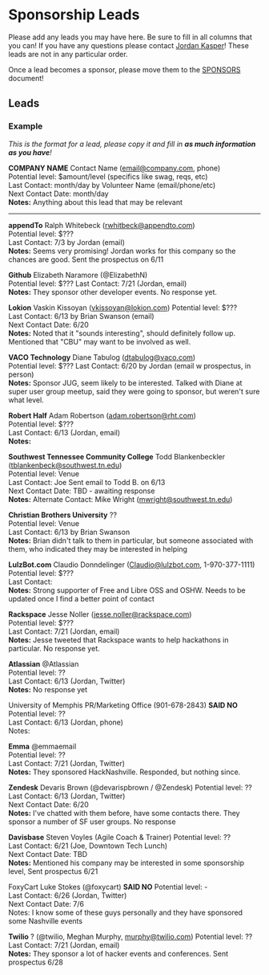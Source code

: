Sponsorship Leads
====

Please add any leads you may have here. Be sure to fill in all columns that you can! If you have any questions please contact [Jordan Kasper](http://twitter.com/jakerella)! These leads are not in any particular order.

Once a lead becomes a sponsor, please move them to the [SPONSORS](https://github.com/HackMemphis/HM-Planning/blob/master/sponsorships/sponsors.md) document!

## Leads

### Example

_This is the format for a lead, please copy it and fill in __as much information as you have__!_
    
__COMPANY NAME__ Contact Name (email@company.com, phone)  
Potential level: $amount/level (specifics like swag, reqs, etc)  
Last Contact: month/day by Volunteer Name (email/phone/etc)  
Next Contact Date: month/day  
__Notes:__ Anything about this lead that may be relevant

---

__appendTo__ Ralph Whitebeck (rwhitbeck@appendto.com)  
Potential level: $???  
Last Contact: 7/3 by Jordan (email)  
__Notes:__ Seems very promising! Jordan works for this company so the chances are good. Sent the prospectus on 6/11


__Github__ Elizabeth Naramore (@ElizabethN)  
Potential level: $???
Last Contact: 7/21 (Jordan, email)  
__Notes:__ They sponsor other developer events. No response yet.


__Lokion__ Vaskin Kissoyan (vkissoyan@lokion.com)
Potential level: $???  
Last Contact: 6/13 by Brian Swanson (email)  
Next Contact Date:  6/20  
__Notes:__  Noted that it "sounds interesting", should definitely follow up. Mentioned that "CBU" may want to be involved as well.


__VACO Technology__ Diane Tabulog (dtabulog@vaco.com)    
Potential level: $???
Last Contact: 6/20 by Jordan (email w prospectus, in person)  
__Notes:__ Sponsor JUG, seem likely to be interested. Talked with Diane at super user group meetup, said they were going to sponsor, but weren't sure what level.


__Robert Half__ Adam Robertson (adam.robertson@rht.com)    
Potential level: $???  
Last Contact: 6/13 (Jordan, email)  
__Notes:__  


__Southwest Tennessee Community College__ Todd Blankenbeckler (tblankenbeck@southwest.tn.edu)    
Potential level: Venue  
Last Contact:  Joe Sent email to Todd B. on 6/13  
Next Contact Date:  TBD - awaiting response  
__Notes:__  Alternate Contact: Mike Wright (mwright@southwest.tn.edu) 


__Christian Brothers University__ ??  
Potential level: Venue  
Last Contact: 6/13 by Brian Swanson  
__Notes:__ Brian didn't talk to them in particular, but someone associated with them, who indicated they may be interested in helping


__LulzBot.com__ Claudio Donndelinger (Claudio@lulzbot.com, 1-970-377-1111)  
Potential level: $???  
Last Contact:  
__Notes:__ Strong supporter of Free and Libre OSS and OSHW. Needs to be updated once I find a better point of contact


__Rackspace__ Jesse Noller (jesse.noller@rackspace.com)  
Potential level: $???  
Last Contact: 7/21 (Jordan, email)  
__Notes:__ Jesse tweeted that Rackspace wants to help hackathons in particular. No response yet.


__Atlassian__ @Atlassian  
Potential level: ??  
Last Contact: 6/13 (Jordan, Twitter)  
__Notes:__ No response yet


University of Memphis PR/Marketing Office (901-678-2843)  __SAID NO__
Potential level: ??  
Last Contact: 6/13 (Jordan, phone)  
Notes: 


__Emma__ @emmaemail  
Potential level: ??  
Last Contact: 7/21 (Jordan, Twitter)  
__Notes:__ They sponsored HackNashville. Responded, but nothing since.


__Zendesk__ Devaris Brown (@devarispbrown / @Zendesk)
Potential level: ??  
Last Contact: 6/13 (Jordan, Twitter)  
Next Contact Date: 6/20  
__Notes:__ I've chatted with them before, have some contacts there. They sponsor a number of SF user groups. No response


__Davisbase__ Steven Voyles (Agile Coach & Trainer)
Potential level: ??  
Last Contact: 6/21 (Joe, Downtown Tech Lunch)  
Next Contact Date: TBD  
__Notes:__ Mentioned his company may be interested in some sponsorship level, Sent prospectus 6/21


FoxyCart Luke Stokes (@foxycart) __SAID NO__
Potential level: -  
Last Contact: 6/26 (Jordan, Twitter)  
Next Contact Date: 7/6  
Notes: I know some of these guys personally and they have sponsored some Nashville events


__Twilio__ ? (@twilio, Meghan Murphy, murphy@twilio.com)
Potential level: ??  
Last Contact: 7/21 (Jordan, email)  
__Notes:__ They sponsor a lot of hacker events and conferences. Sent prospectus 6/28

